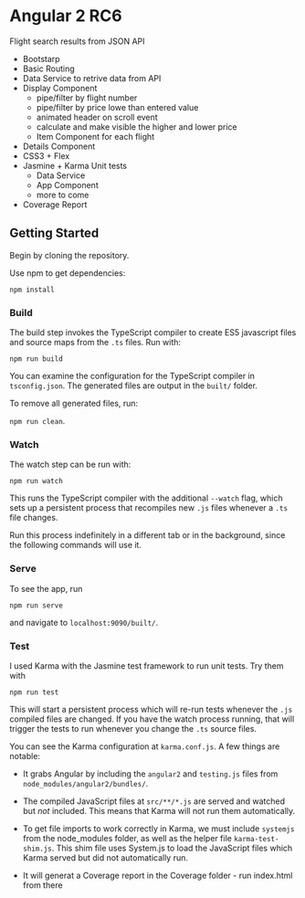 # Angular 2 RC6

Flight search results from JSON API
- Bootstarp
- Basic Routing 
- Data Service to retrive data from API
- Display Component
    - pipe/filter by flight number
    - pipe/filter by price lowe than entered value
    - animated header on scroll event
    - calculate and make visible the higher and lower price
    - Item Component for each flight
- Details Component
- CSS3 + Flex
- Jasmine + Karma Unit tests
    - Data Service
    - App Component
    - more to come
- Coverage Report

## Getting Started

Begin by cloning the repository.

Use npm to get dependencies:

`npm install`

### Build

The build step invokes the TypeScript compiler to create ES5 javascript
files and source maps from the `.ts` files. Run with:

`npm run build`

You can examine the configuration for the TypeScript compiler in `tsconfig.json`.
The generated files are output in the `built/` folder.

To remove all generated files, run:

`npm run clean`.

### Watch

The watch step can be run with:

`npm run watch`

This runs the TypeScript compiler with the additional `--watch` flag, which 
sets up a persistent process that recompiles new `.js` files whenever a `.ts`
file changes.

Run this process indefinitely in a different tab or in the background, since
the following commands will use it.

### Serve

To see the app, run

`npm run serve`

and navigate to `localhost:9090/built/`.

### Test

I used Karma with the Jasmine test framework to run unit tests. Try them with

`npm run test`

This will start a persistent process which will re-run tests whenever the `.js`
compiled files are changed. If you have the watch process running, that will
trigger the tests to run whenever you change the `.ts` source files.

You can see the Karma configuration at `karma.conf.js`. A few things are notable:

 - It grabs Angular by including the `angular2` and `testing.js` files from
 `node_modules/angular2/bundles/`.

 - The compiled JavaScript files at `src/**/*.js` are served and watched but _not_ included.
 This means that Karma will not run them automatically.

 - To get file imports to work correctly in Karma, we must include `systemjs`
 from the node_modules folder, as well as the helper file `karma-test-shim.js`.
 This shim file uses System.js to load the JavaScript files which Karma served
 but did not automatically run.

 - It will generat a Coverage report in the Coverage folder - run index.html from there
 